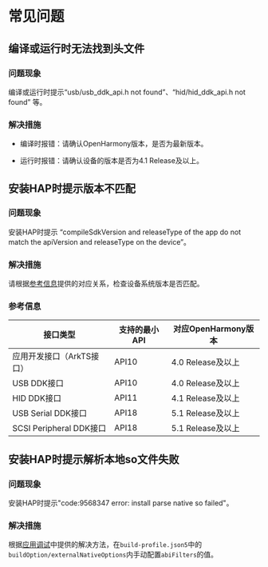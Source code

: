 # 常见问题

## 编译或运行时无法找到头文件

### 问题现象

编译或运行时提示“usb/usb_ddk_api.h not found”、“hid/hid_ddk_api.h not found” 等。

### 解决措施

- 编译时报错：请确认OpenHarmony版本，是否为最新版本。
<!--RP1-->
- 运行时报错：请确认设备的版本是否为4.1 Release及以上。<!--RP1End-->

## 安装HAP时提示版本不匹配

### 问题现象

安装HAP时提示 “compileSdkVersion and releaseType of the app do not match the apiVersion and releaseType on the device”。 

### 解决措施

请根据[参考信息](#参考信息)提供的对应关系，<!--RP2-->检查设备系统版本是否匹配<!--RP2End-->。

### 参考信息
<!--RP3-->
| 接口类型 | 支持的最小API | 对应OpenHarmony版本 |
| --------- | --------- | --------- |
| 应用开发接口（ArkTS接口） | API10 | 4.0 Release及以上 |
| USB DDK接口 | API10 | 4.0 Release及以上 |
| HID DDK接口 | API11 | 4.1 Release及以上 |
| USB Serial DDK接口 | API18 | 5.1 Release及以上 |
| SCSI Peripheral DDK接口 | API18 | 5.1 Release及以上 |
<!--RP3End-->

## 安装HAP时提示解析本地so文件失败

### 问题现象

安装HAP时提示"code:9568347 error: install parse native so failed"。

### 解决措施

根据[应用调试](https://developer.huawei.com/consumer/cn/doc/harmonyos-faqs-V5/faqs-app-debugging-14-V5)中提供的解决方法，在`build-profile.json5`中的`buildOption/externalNativeOptions`内手动配置`abiFilters`的值。
